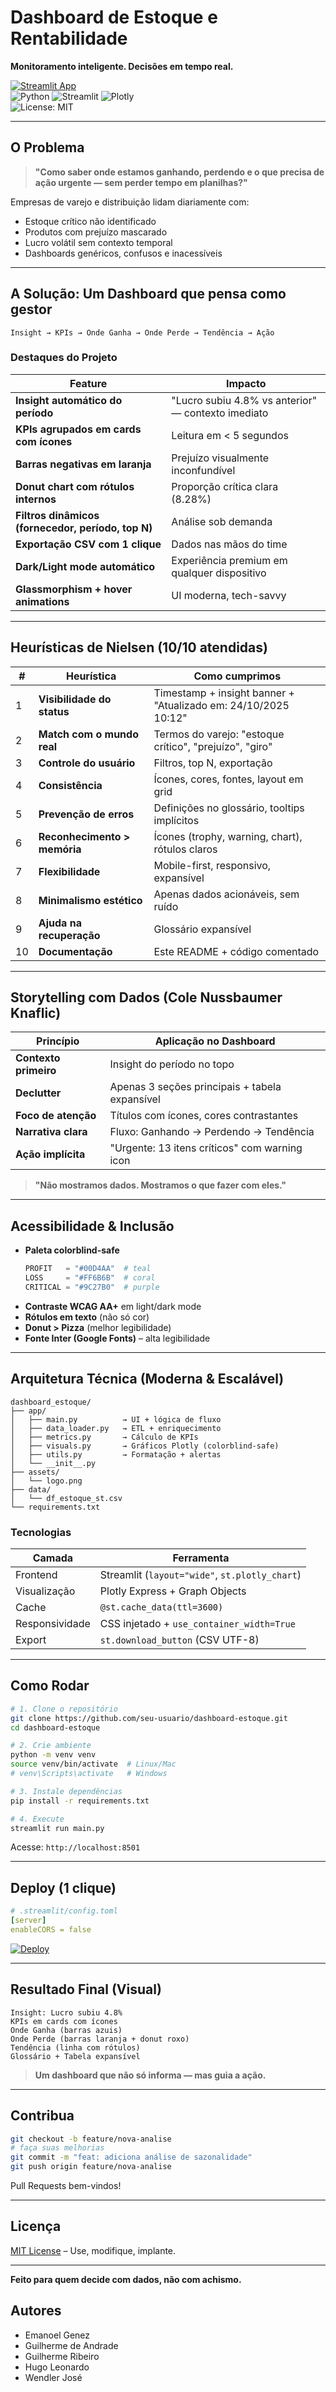 # Dashboard de Estoque e Rentabilidade  
**Monitoramento inteligente. Decisões em tempo real.**

[![Streamlit App](https://static.streamlit.io/badges/streamlit_badge_black_white.svg)](https://your-streamlit-app-url)  
![Python](https://img.shields.io/badge/Python-3.11-blue) ![Streamlit](https://img.shields.io/badge/Streamlit-1.38-red) ![Plotly](https://img.shields.io/badge/Plotly-5.18-orange)  
![License: MIT](https://img.shields.io/badge/License-MIT-yellow.svg)

---

## O Problema

> **"Como saber onde estamos ganhando, perdendo e o que precisa de ação urgente — sem perder tempo em planilhas?"**

Empresas de varejo e distribuição lidam diariamente com:
- Estoque crítico não identificado
- Produtos com prejuízo mascarado
- Lucro volátil sem contexto temporal
- Dashboards genéricos, confusos e inacessíveis

---

## A Solução: Um Dashboard que **pensa como gestor**

```text
Insight → KPIs → Onde Ganha → Onde Perde → Tendência → Ação
```

### Destaques do Projeto

| Feature | Impacto |
|-------|--------|
| **Insight automático do período** | "Lucro subiu 4.8% vs anterior" — contexto imediato |
| **KPIs agrupados em cards com ícones** | Leitura em < 5 segundos |
| **Barras negativas em laranja** | Prejuízo visualmente inconfundível |
| **Donut chart com rótulos internos** | Proporção crítica clara (8.28%) |
| **Filtros dinâmicos (fornecedor, período, top N)** | Análise sob demanda |
| **Exportação CSV com 1 clique** | Dados nas mãos do time |
| **Dark/Light mode automático** | Experiência premium em qualquer dispositivo |
| **Glassmorphism + hover animations** | UI moderna, tech-savvy |

---

## Heurísticas de Nielsen (10/10 atendidas)

| # | Heurística | Como cumprimos |
|---|------------|----------------|
| 1 | **Visibilidade do status** | Timestamp + insight banner + "Atualizado em: 24/10/2025 10:12" |
| 2 | **Match com o mundo real** | Termos do varejo: "estoque crítico", "prejuízo", "giro" |
| 3 | **Controle do usuário** | Filtros, top N, exportação |
| 4 | **Consistência** | Ícones, cores, fontes, layout em grid |
| 5 | **Prevenção de erros** | Definições no glossário, tooltips implícitos |
| 6 | **Reconhecimento > memória** | Ícones (trophy, warning, chart), rótulos claros |
| 7 | **Flexibilidade** | Mobile-first, responsivo, expansível |
| 8 | **Minimalismo estético** | Apenas dados acionáveis, sem ruído |
| 9 | **Ajuda na recuperação** | Glossário expansível |
| 10 | **Documentação** | Este README + código comentado |

---

## Storytelling com Dados (Cole Nussbaumer Knaflic)

| Princípio | Aplicação no Dashboard |
|---------|------------------------|
| **Contexto primeiro** | Insight do período no topo |
| **Declutter** | Apenas 3 seções principais + tabela expansível |
| **Foco de atenção** | Títulos com ícones, cores contrastantes |
| **Narrativa clara** | Fluxo: Ganhando → Perdendo → Tendência |
| **Ação implícita** | "Urgente: 13 itens críticos" com warning icon |

> **"Não mostramos dados. Mostramos o que fazer com eles."**

---

## Acessibilidade & Inclusão

- **Paleta colorblind-safe**  
  ```python
  PROFIT   = "#00D4AA"  # teal
  LOSS     = "#FF6B6B"  # coral
  CRITICAL = "#9C27B0"  # purple
  ```
- **Contraste WCAG AA+** em light/dark mode
- **Rótulos em texto** (não só cor)
- **Donut > Pizza** (melhor legibilidade)
- **Fonte Inter (Google Fonts)** – alta legibilidade

---

## Arquitetura Técnica (Moderna & Escalável)

```
dashboard_estoque/
├── app/
│   ├── main.py          → UI + lógica de fluxo
│   ├── data_loader.py   → ETL + enriquecimento
│   ├── metrics.py       → Cálculo de KPIs
│   ├── visuals.py       → Gráficos Plotly (colorblind-safe)
│   ├── utils.py         → Formatação + alertas
│   └── __init__.py
├── assets/
│   └── logo.png
├── data/
│   └── df_estoque_st.csv
└── requirements.txt
```

### Tecnologias

| Camada | Ferramenta |
|-------|-----------|
| Frontend | Streamlit (`layout="wide"`, `st.plotly_chart`) |
| Visualização | Plotly Express + Graph Objects |
| Cache | `@st.cache_data(ttl=3600)` |
| Responsividade | CSS injetado + `use_container_width=True` |
| Export | `st.download_button` (CSV UTF-8) |

---

## Como Rodar

```bash
# 1. Clone o repositório
git clone https://github.com/seu-usuario/dashboard-estoque.git
cd dashboard-estoque

# 2. Crie ambiente
python -m venv venv
source venv/bin/activate  # Linux/Mac
# venv\Scripts\activate   # Windows

# 3. Instale dependências
pip install -r requirements.txt

# 4. Execute
streamlit run main.py
```

Acesse: `http://localhost:8501`

---

## Deploy (1 clique)

```yaml
# .streamlit/config.toml
[server]
enableCORS = false
```

[![Deploy](https://img.shields.io/badge/Deploy-Streamlit_Cloud-blue?logo=streamlit)](https://share.streamlit.io)

---

## Resultado Final (Visual)

```
Insight: Lucro subiu 4.8%
KPIs em cards com ícones
Onde Ganha (barras azuis)
Onde Perde (barras laranja + donut roxo)
Tendência (linha com rótulos)
Glossário + Tabela expansível
```

> **Um dashboard que não só informa — mas guia a ação.**

---

## Contribua

```bash
git checkout -b feature/nova-analise
# faça suas melhorias
git commit -m "feat: adiciona análise de sazonalidade"
git push origin feature/nova-analise
```

Pull Requests bem-vindos!

---

## Licença

[MIT License](LICENSE) – Use, modifique, implante.

---

**Feito para quem decide com dados, não com achismo.**

## Autores
* Emanoel Genez 
* Guilherme de Andrade 
* Guilherme Ribeiro 
* Hugo Leonardo 
* Wendler José 